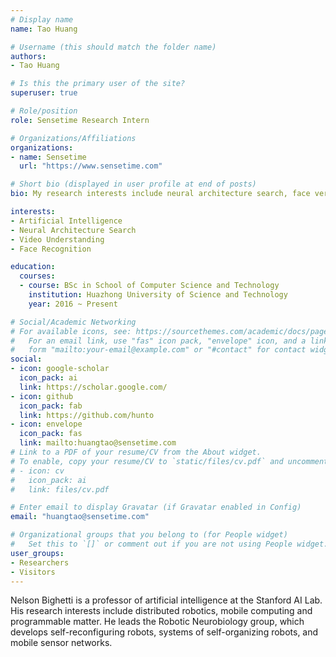 ```yaml
---
# Display name
name: Tao Huang

# Username (this should match the folder name)
authors:
- Tao Huang

# Is this the primary user of the site?
superuser: true

# Role/position
role: Sensetime Research Intern

# Organizations/Affiliations
organizations:
- name: Sensetime
  url: "https://www.sensetime.com"

# Short bio (displayed in user profile at end of posts)
bio: My research interests include neural architecture search, face verification, video understanding.

interests:
- Artificial Intelligence
- Neural Architecture Search
- Video Understanding
- Face Recognition

education:
  courses:
  - course: BSc in School of Computer Science and Technology
    institution: Huazhong University of Science and Technology
    year: 2016 ~ Present

# Social/Academic Networking
# For available icons, see: https://sourcethemes.com/academic/docs/page-builder/#icons
#   For an email link, use "fas" icon pack, "envelope" icon, and a link in the
#   form "mailto:your-email@example.com" or "#contact" for contact widget.
social:
- icon: google-scholar
  icon_pack: ai
  link: https://scholar.google.com/
- icon: github
  icon_pack: fab
  link: https://github.com/hunto
- icon: envelope
  icon_pack: fas
  link: mailto:huangtao@sensetime.com
# Link to a PDF of your resume/CV from the About widget.
# To enable, copy your resume/CV to `static/files/cv.pdf` and uncomment the lines below.
# - icon: cv
#   icon_pack: ai
#   link: files/cv.pdf

# Enter email to display Gravatar (if Gravatar enabled in Config)
email: "huangtao@sensetime.com"

# Organizational groups that you belong to (for People widget)
#   Set this to `[]` or comment out if you are not using People widget.
user_groups:
- Researchers
- Visitors
---
```


Nelson Bighetti is a professor of artificial intelligence at the Stanford AI Lab. His research interests include distributed robotics, mobile computing and programmable matter. He leads the Robotic Neurobiology group, which develops self-reconfiguring robots, systems of self-organizing robots, and mobile sensor networks.
